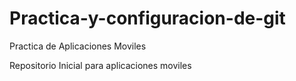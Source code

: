 # Practica-y-configuracion-de-git
Practica de Aplicaciones Moviles

Repositorio Inicial para aplicaciones moviles
